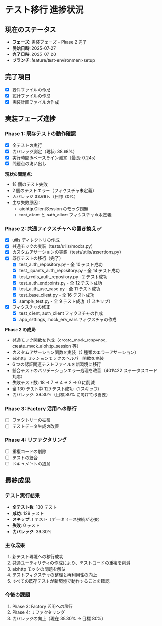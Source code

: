 # テスト移行 進捗状況

## 現在のステータス
- **フェーズ**: 実装フェーズ - Phase 2 完了
- **開始日時**: 2025-07-27
- **完了日時**: 2025-07-28
- **ブランチ**: feature/test-environment-setup

## 完了項目
- [x] 要件ファイルの作成
- [x] 設計ファイルの作成
- [x] 実装計画ファイルの作成

## 実装フェーズ進捗

### Phase 1: 既存テストの動作確認
- [x] 全テストの実行
- [x] カバレッジ測定（現状: 38.68%）
- [x] 実行時間のベースライン測定（最長: 0.24s）
- [x] 問題点の洗い出し

**現状の問題点:**
- 18 個のテスト失敗
- 2 個のテストエラー（フィクスチャ未定義）
- カバレッジ 38.68%（目標 80%）
- 主な失敗原因：
  - aiohttp.ClientSession のモック問題
  - test_client と auth_client フィクスチャの未定義

### Phase 2: 共通フィクスチャへの置き換え ✅
- [x] utils ディレクトリの作成
- [x] 共通モックの実装（tests/utils/mocks.py）
- [x] カスタムアサーションの実装（tests/utils/assertions.py）
- [x] 既存テストの移行（完了）
  - [x] test_auth_repository.py - 全 10 テスト成功
  - [x] test_jquants_auth_repository.py - 全 14 テスト成功
  - [x] test_redis_auth_repository.py - 2 テスト成功
  - [x] test_auth_endpoints.py - 全 12 テスト成功
  - [x] test_auth_use_case.py - 全 11 テスト成功
  - [x] test_base_client.py - 全 16 テスト成功
  - [x] sample_test.py - 全 9 テスト成功（1 スキップ）
- [x] フィクスチャの修正
  - [x] test_client, auth_client フィクスチャの作成
  - [x] app_settings, mock_env_vars フィクスチャの作成

**Phase 2 の成果:**
- 共通モック関数を作成（create_mock_response, create_mock_aiohttp_session 等）
- カスタムアサーション関数を実装（5 種類のエラーアサーション）
- aiohttp セッションモックのヘルパー関数を実装
- 6 つの認証関連テストファイルを新環境に移行
- 統合テストのバリデーションエラー処理を改善（401/422 ステータスコード対応）
- 失敗テスト数: 18 → 7 → 4 → 2 → 0 に削減
- 全 130 テスト中 129 テスト成功（1 スキップ）
- カバレッジ: 39.30%（目標 80% に向けて改善要）

### Phase 3: Factory 活用への移行
- [ ] ファクトリーの拡張
- [ ] テストデータ生成の改善

### Phase 4: リファクタリング
- [ ] 重複コードの削除
- [ ] テストの統合
- [ ] ドキュメントの追加

## 最終成果

### テスト実行結果
- **全テスト数**: 130 テスト
- **成功**: 129 テスト
- **スキップ**: 1 テスト（データベース接続が必要）
- **失敗**: 0 テスト
- **カバレッジ**: 39.30%

### 主な成果
1. 新テスト環境への移行成功
2. 共通ユーティリティの作成により、テストコードの重複を削減
3. aiohttp モックの問題を解決
4. テストフィクスチャの整理と再利用性の向上
5. すべての既存テストが新環境で動作することを確認

### 今後の課題
1. Phase 3: Factory 活用への移行
2. Phase 4: リファクタリング
3. カバレッジの向上（現在 39.30% → 目標 80%）